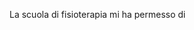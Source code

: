 La scuola di fisioterapia mi ha permesso di 
<!-- Reparto di pediatria Istinto Bio 
Ospedale Relazione Psico
Casa di riposo Differenziazione  Sociale 
Le tre eta -->





  

<!--stackedit_data:
eyJoaXN0b3J5IjpbMTM2MTQ0NTQwMiwtMTExODQyNDg0MSwtMT
AzMjM2NzI1MV19
-->